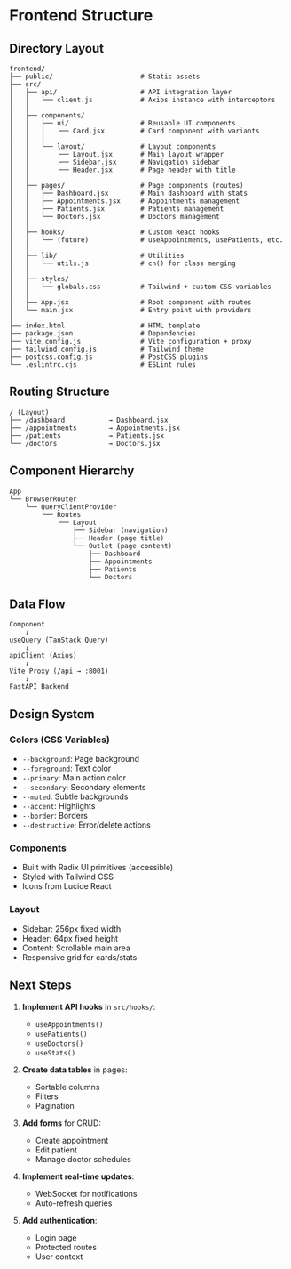 # Frontend Structure

## Directory Layout

```
frontend/
├── public/                      # Static assets
├── src/
│   ├── api/                     # API integration layer
│   │   └── client.js            # Axios instance with interceptors
│   │
│   ├── components/
│   │   ├── ui/                  # Reusable UI components
│   │   │   └── Card.jsx         # Card component with variants
│   │   │
│   │   └── layout/              # Layout components
│   │       ├── Layout.jsx       # Main layout wrapper
│   │       ├── Sidebar.jsx      # Navigation sidebar
│   │       └── Header.jsx       # Page header with title
│   │
│   ├── pages/                   # Page components (routes)
│   │   ├── Dashboard.jsx        # Main dashboard with stats
│   │   ├── Appointments.jsx     # Appointments management
│   │   ├── Patients.jsx         # Patients management
│   │   └── Doctors.jsx          # Doctors management
│   │
│   ├── hooks/                   # Custom React hooks
│   │   └── (future)             # useAppointments, usePatients, etc.
│   │
│   ├── lib/                     # Utilities
│   │   └── utils.js             # cn() for class merging
│   │
│   ├── styles/
│   │   └── globals.css          # Tailwind + custom CSS variables
│   │
│   ├── App.jsx                  # Root component with routes
│   └── main.jsx                 # Entry point with providers
│
├── index.html                   # HTML template
├── package.json                 # Dependencies
├── vite.config.js               # Vite configuration + proxy
├── tailwind.config.js           # Tailwind theme
├── postcss.config.js            # PostCSS plugins
└── .eslintrc.cjs                # ESLint rules
```

## Routing Structure

```
/ (Layout)
├── /dashboard           → Dashboard.jsx
├── /appointments        → Appointments.jsx
├── /patients            → Patients.jsx
└── /doctors             → Doctors.jsx
```

## Component Hierarchy

```
App
└── BrowserRouter
    └── QueryClientProvider
        └── Routes
            └── Layout
                ├── Sidebar (navigation)
                ├── Header (page title)
                └── Outlet (page content)
                    ├── Dashboard
                    ├── Appointments
                    ├── Patients
                    └── Doctors
```

## Data Flow

```
Component
    ↓
useQuery (TanStack Query)
    ↓
apiClient (Axios)
    ↓
Vite Proxy (/api → :8001)
    ↓
FastAPI Backend
```

## Design System

### Colors (CSS Variables)
- `--background`: Page background
- `--foreground`: Text color
- `--primary`: Main action color
- `--secondary`: Secondary elements
- `--muted`: Subtle backgrounds
- `--accent`: Highlights
- `--border`: Borders
- `--destructive`: Error/delete actions

### Components
- Built with Radix UI primitives (accessible)
- Styled with Tailwind CSS
- Icons from Lucide React

### Layout
- Sidebar: 256px fixed width
- Header: 64px fixed height
- Content: Scrollable main area
- Responsive grid for cards/stats

## Next Steps

1. **Implement API hooks** in `src/hooks/`:
   - `useAppointments()`
   - `usePatients()`
   - `useDoctors()`
   - `useStats()`

2. **Create data tables** in pages:
   - Sortable columns
   - Filters
   - Pagination

3. **Add forms** for CRUD:
   - Create appointment
   - Edit patient
   - Manage doctor schedules

4. **Implement real-time updates**:
   - WebSocket for notifications
   - Auto-refresh queries

5. **Add authentication**:
   - Login page
   - Protected routes
   - User context
